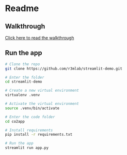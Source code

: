 # Readme

## Walkthrough

[Click here to read the walkthrough](Walkthrough.md)

## Run the app

```bash
# Clone the repo
git clone https://github.com/r3mlab/streamlit-demo.git

# Enter the folder
cd streamlit-demo

# Create a new virtual environment
virtualenv .venv

# Activate the virtual environment
source .venv/bin/activate

# Enter the code folder
cd co2app

# Install requirements
pip install -r requirements.txt

# Run the app
streamlit run app.py
```
